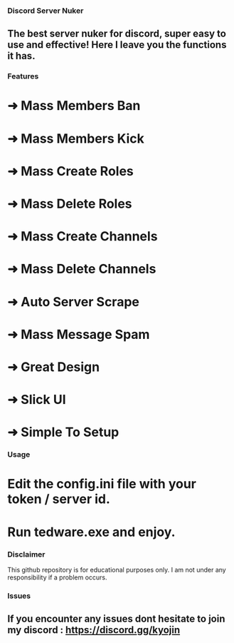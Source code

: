 ### Discord Server Nuker

## The best server nuker for discord, super easy to use and effective! Here I leave you the functions it has.

### Features

# ➜  Mass Members Ban
# ➜  Mass Members Kick
# ➜  Mass Create Roles
# ➜  Mass Delete Roles
# ➜  Mass Create Channels
# ➜  Mass Delete Channels
# ➜  Auto Server Scrape
# ➜  Mass Message Spam
# ➜  Great Design
# ➜  Slick UI
# ➜  Simple To Setup

### Usage

# Edit the config.ini file with your token / server id.
# Run tedware.exe and enjoy.

### Disclaimer
This github repository is for educational purposes only. I am not under any responsibility if a problem occurs.

### Issues

## If you encounter any issues dont hesitate to join my discord : https://discord.gg/kyojin
